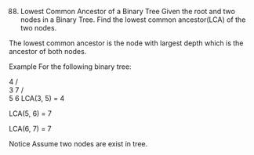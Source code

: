 88. Lowest Common Ancestor of a Binary Tree
Given the root and two nodes in a Binary Tree. Find the lowest common ancestor(LCA) of the two nodes.

The lowest common ancestor is the node with largest depth which is the ancestor of both nodes.

Example
For the following binary tree:

  4
 / \
3   7
   / \
  5   6
LCA(3, 5) = 4

LCA(5, 6) = 7

LCA(6, 7) = 7

Notice
Assume two nodes are exist in tree.

